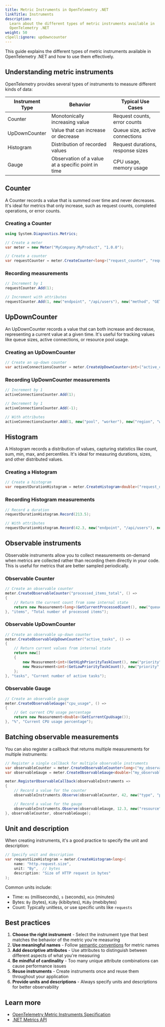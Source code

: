 ```yaml
---
title: Metric Instruments in OpenTelemetry .NET
linkTitle: Instruments
description:
  Learn about the different types of metric instruments available in
  OpenTelemetry .NET
weight: 50
cSpell:ignore: updowncounter
---
```


This guide explains the different types of metric instruments available in
OpenTelemetry .NET and how to use them effectively.

## Understanding metric instruments

OpenTelemetry provides several types of instruments to measure different kinds
of data:

| Instrument Type | Behavior                                           | Typical Use Cases                 |
| --------------- | -------------------------------------------------- | --------------------------------- |
| Counter         | Monotonically increasing value                     | Request counts, error counts      |
| UpDownCounter   | Value that can increase or decrease                | Queue size, active connections    |
| Histogram       | Distribution of recorded values                    | Request durations, response sizes |
| Gauge           | Observation of a value at a specific point in time | CPU usage, memory usage           |

## Counter

A Counter records a value that is summed over time and never decreases. It's
ideal for metrics that only increase, such as request counts, completed
operations, or error counts.

### Creating a Counter

```csharp
using System.Diagnostics.Metrics;

// Create a meter
var meter = new Meter("MyCompany.MyProduct", "1.0.0");

// Create a counter
var requestCounter = meter.CreateCounter<long>("request_counter", "requests", "Counts the number of requests");
```

### Recording measurements

```csharp
// Increment by 1
requestCounter.Add(1);

// Increment with attributes
requestCounter.Add(1, new("endpoint", "/api/users"), new("method", "GET"));
```

## UpDownCounter

An UpDownCounter records a value that can both increase and decrease,
representing a current value at a given time. It's useful for tracking values
like queue sizes, active connections, or resource pool usage.

### Creating an UpDownCounter

```csharp
// Create an up-down counter
var activeConnectionsCounter = meter.CreateUpDownCounter<int>("active_connections", "connections", "Number of active connections");
```

### Recording UpDownCounter measurements

```csharp
// Increment by 1
activeConnectionsCounter.Add(1);

// Decrement by 1
activeConnectionsCounter.Add(-1);

// With attributes
activeConnectionsCounter.Add(1, new("pool", "worker"), new("region", "west"));
```

## Histogram

A Histogram records a distribution of values, capturing statistics like count,
sum, min, max, and percentiles. It's ideal for measuring durations, sizes, and
other distributed values.

### Creating a Histogram

```csharp
// Create a histogram
var requestDurationHistogram = meter.CreateHistogram<double>("request_duration", "ms", "Request duration in milliseconds");
```

### Recording Histogram measurements

```csharp
// Record a duration
requestDurationHistogram.Record(213.5);

// With attributes
requestDurationHistogram.Record(42.3, new("endpoint", "/api/users"), new("method", "GET"));
```

## Observable instruments

Observable instruments allow you to collect measurements on-demand when metrics
are collected rather than recording them directly in your code. This is useful
for metrics that are better sampled periodically.

### Observable Counter

```csharp
// Create an observable counter
meter.CreateObservableCounter("processed_items_total", () =>
{
    // Return the current count from some internal state
    return new Measurement<long>(GetCurrentProcessedCount(), new("queue", "default"));
}, "items", "Total number of processed items");
```

### Observable UpDownCounter

```csharp
// Create an observable up-down counter
meter.CreateObservableUpDownCounter("active_tasks", () =>
{
    // Return current values from internal state
    return new[]
    {
        new Measurement<int>(GetHighPriorityTaskCount(), new("priority", "high")),
        new Measurement<int>(GetLowPriorityTaskCount(), new("priority", "low"))
    };
}, "tasks", "Current number of active tasks");
```

### Observable Gauge

```csharp
// Create an observable gauge
meter.CreateObservableGauge("cpu_usage", () =>
{
    // Get current CPU usage percentage
    return new Measurement<double>(GetCurrentCpuUsage());
}, "%", "Current CPU usage percentage");
```

## Batching observable measurements

You can also register a callback that returns multiple measurements for multiple
instruments:

```csharp
// Register a single callback for multiple observable instruments
var observableCounter = meter.CreateObservableCounter<long>("my_observable_counter", "items");
var observableGauge = meter.CreateObservableGauge<double>("my_observable_gauge", "%");

meter.RegisterObservableCallback(observableInstruments =>
{
    // Record a value for the counter
    observableInstruments.Observe(observableCounter, 42, new("type", "product_a"));

    // Record a value for the gauge
    observableInstruments.Observe(observableGauge, 12.3, new("resource", "cpu"));
}, observableCounter, observableGauge);
```

## Unit and description

When creating instruments, it's a good practice to specify the unit and
description:

```csharp
// Specify unit and description
var requestSizeHistogram = meter.CreateHistogram<long>(
    name: "http.request.size",
    unit: "By",  // bytes
    description: "Size of HTTP request in bytes"
);
```

Common units include:

- Time: `ms` (milliseconds), `s` (seconds), `min` (minutes)
- Bytes: `By` (bytes), `KiBy` (kibibytes), `MiBy` (mebibytes)
- Count: Typically unitless, or use specific units like `requests`

## Best practices

1. **Choose the right instrument** - Select the instrument type that best
   matches the behavior of the metric you're measuring
2. **Use meaningful names** - Follow
   [semantic conventions](/docs/specs/semconv/) for metric names
3. **Add descriptive attributes** - Use attributes to distinguish between
   different aspects of what you're measuring
4. **Be mindful of cardinality** - Too many unique attribute combinations can
   cause performance issues
5. **Reuse instruments** - Create instruments once and reuse them throughout
   your application
6. **Provide units and descriptions** - Always specify units and descriptions
   for better observability

## Learn more

- [OpenTelemetry Metric Instruments Specification](/docs/specs/otel/metrics/api/#instrument)
- [.NET Metrics API](https://learn.microsoft.com/en-us/dotnet/core/diagnostics/metrics-instrumentation)
